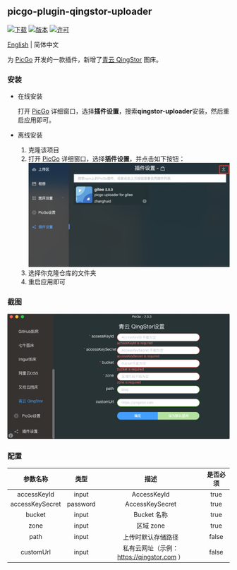 ## picgo-plugin-qingstor-uploader

[![下载](https://img.shields.io/npm/dm/picgo-plugin-qingstor-uploader.svg?color=brightgreen)](https://npmcharts.com/compare/picgo-plugin-qingstor-uploader?minimal=true)
[![版本](https://img.shields.io/npm/v/picgo-plugin-qingstor-uploader.svg?color=brightgreen)](https://www.npmjs.com/package/picgo-plugin-qingstor-uploader)
[![许可](https://img.shields.io/badge/license-mit-brightgreen.svg)](https://github.com/chengww5217/picgo-plugin-qingstor-uploader/blob/master/License)

[English](./README.md) | 简体中文

为 [PicGo](https://github.com/Molunerfinn/PicGo) 开发的一款插件，新增了[青云 QingStor](https://www.qingcloud.com/products/qingstor/) 图床。

### 安装

- 在线安装

    打开 [PicGo](https://github.com/Molunerfinn/PicGo) 详细窗口，选择**插件设置**，搜索**qingstor-uploader**安装，然后重启应用即可。

- 离线安装

    1. 克隆该项目
    2. 打开 [PicGo](https://github.com/Molunerfinn/PicGo) 详细窗口，选择**插件设置**，并点击如下按钮：
       ![](screenshots/picgo-offline-install.png)
    3. 选择你克隆仓库的文件夹
    4. 重启应用即可

### 截图

![](screenshots/screenshot.png)

### 配置

|参数名称|类型|描述|是否必须|
|:--:|:--:|:--:|:--:|
|accessKeyId|input|AccessKeyId|true|
|accessKeySecret|password|AccessKeySecret|true|
|bucket|input|Bucket 名称|true|
|zone|input|区域 zone|true|
|path|input|上传时默认存储路径|false|
|customUrl|input|私有云网址（示例：https://qingstor.com ）|false|


